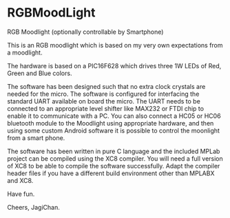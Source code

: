 # RGBMoodLight
RGB Moodlight (optionally controllable by Smartphone)

This is an RGB moodlight which is based on my very own expectations from a moodlight.

The hardware is based on a PIC16F628 which drives three 1W LEDs of Red, Green and Blue colors.

The software has been designed such that no extra clock crystals are needed for the micro.
The software is configured for interfacing the standard UART available on board the micro. The UART needs to be connected to an appropriate level shifter like MAX232 or FTDI chip to enable it to communicate with a PC. You can also connect a HC05 or HC06 bluetooth module to the Moodlight using appropriate hardware, and then using some custom Android software it is possible to control the moonlight from a smart phone.

The software has been written in pure C language and the included MPLab project can be compiled using the XC8 compiler. You will need a full version of XC8 to be able to compile the software successfully.
Adapt the compiler header files if you have a different build environment other than MPLABX and XC8. 

Have fun.

Cheers,
JagiChan.
